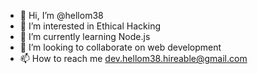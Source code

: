 - 👋 Hi, I’m @hellom38
- 👀 I’m interested in Ethical Hacking
- 🌱 I’m currently learning Node.js
- 💞️ I’m looking to collaborate on web development
- 📫 How to reach me dev.hellom38.hireable@gmail.com

<!---
hellom38/hellom38 is a ✨ special ✨ repository because its `README.md` (this file) appears on your GitHub profile.
You can click the Preview link to take a look at your changes.
--->
